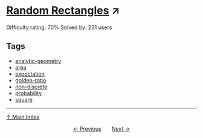 # [Random Rectangles](https://projecteuler.net/problem=695) ↗️

Difficulty rating: 70%
Solved by: 231 users
## Tags

- [analytic-geometry](../tags/analytic-geometry.md)
- [area](../tags/area.md)
- [expectation](../tags/expectation.md)
- [golden-ratio](../tags/golden-ratio.md)
- [non-discrete](../tags/non-discrete.md)
- [probability](../tags/probability.md)
- [square](../tags/square.md)



---

[↑ Main Index](../README.md)


<div align=center><a href='694.md'>← Previous</a> &nbsp;&nbsp; &nbsp;&nbsp;  <a href='696.md'>Next →</a></div>
